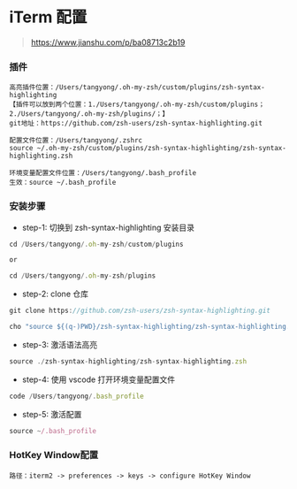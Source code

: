 # iTerm 配置

> https://www.jianshu.com/p/ba08713c2b19

### 插件

```
高亮插件位置：/Users/tangyong/.oh-my-zsh/custom/plugins/zsh-syntax-highlighting
【插件可以放到两个位置：1./Users/tangyong/.oh-my-zsh/custom/plugins；2./Users/tangyong/.oh-my-zsh/plugins/；】
git地址：https://github.com/zsh-users/zsh-syntax-highlighting.git

配置文件位置：/Users/tangyong/.zshrc
source ~/.oh-my-zsh/custom/plugins/zsh-syntax-highlighting/zsh-syntax-highlighting.zsh

环境变量配置文件位置：/Users/tangyong/.bash_profile
生效：source ~/.bash_profile
```

### 安装步骤

- step-1: 切换到 zsh-syntax-highlighting 安装目录

```js
cd /Users/tangyong/.oh-my-zsh/custom/plugins

or 

cd /Users/tangyong/.oh-my-zsh/plugins
```

- step-2: clone 仓库

```js
git clone https://github.com/zsh-users/zsh-syntax-highlighting.git

cho "source ${(q-)PWD}/zsh-syntax-highlighting/zsh-syntax-highlighting.zsh" >> ${ZDOTDIR:-$HOME}/.zshrc
```

- step-3: 激活语法高亮

```js
source ./zsh-syntax-highlighting/zsh-syntax-highlighting.zsh
```

- step-4: 使用 vscode 打开环境变量配置文件

```js
code /Users/tangyong/.bash_profile
```

- step-5: 激活配置

```js
source ~/.bash_profile
```

### HotKey Window配置

```
路径：iterm2 -> preferences -> keys -> configure HotKey Window
```